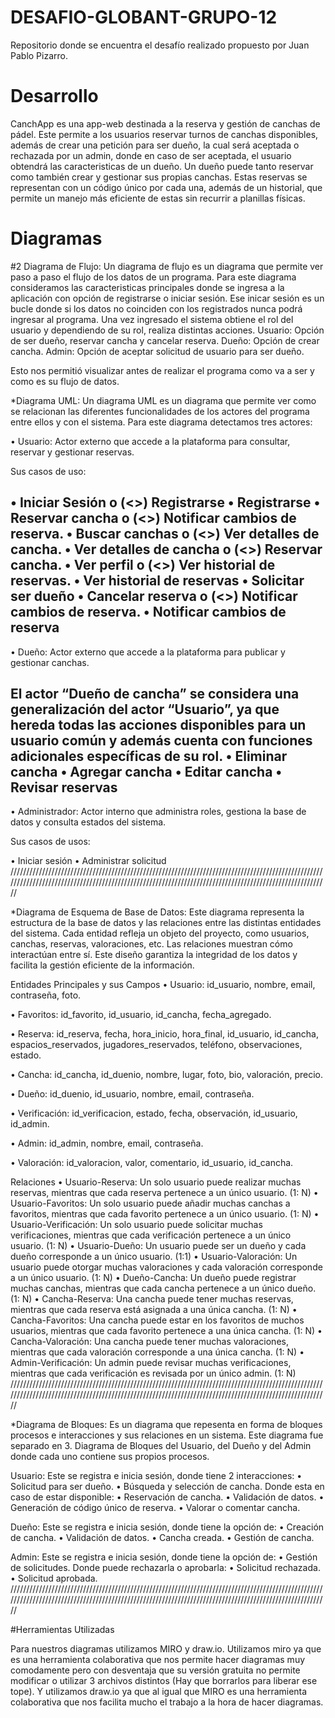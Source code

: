 # DESAFIO-GLOBANT-GRUPO-12
Repositorio donde se encuentra el desafío realizado propuesto por Juan Pablo Pizarro.

# Desarrollo

CanchApp es una app-web destinada a la reserva y gestión de canchas de pádel. Este permite a los usuarios reservar turnos de canchas disponibles, además de crear una petición para ser dueño, la cual será aceptada o rechazada por un admin, donde en caso de ser aceptada, el usuario obtendrá las caracteristicas de un dueño. Un dueño puede tanto reservar como también crear y gestionar sus propias canchas. Estas reservas se representan con un código único por cada una, además de un historial, que permite un manejo más eficiente de estas sin recurrir a planillas físicas.

# Diagramas

#2 Diagrama de Flujo:
Un diagrama de flujo es un diagrama que permite ver paso a paso el flujo de los datos de un programa.
Para este diagrama consideramos las caracteristicas principales donde se ingresa a la aplicación con opción de registrarse o iniciar sesión. Ese inicar sesión es un bucle donde si los datos no coinciden con los registrados nunca podrá ingresar al programa.
Una vez ingresado el sistema obtiene el rol del usuario y dependiendo de su rol, realiza distintas acciones.
Usuario: Opción de ser dueño, reservar cancha y cancelar reserva.
Dueño: Opción de crear cancha.
Admin: Opción de aceptar solicitud de usuario para ser dueño.

Esto nos permitió visualizar antes de realizar el programa como va a ser y como es su flujo de datos.


*Diagrama UML: Un diagrama UML es un diagrama que permite ver como se relacionan las diferentes funcionalidades de los actores del programa entre ellos y con el sistema.
Para este diagrama detectamos tres actores:

•	Usuario: Actor externo que accede a la plataforma para consultar, reservar y gestionar reservas.

Sus casos de uso:

•	Iniciar Sesión
o	(<<extend>>) Registrarse
•	Registrarse
•	Reservar cancha
o	(<<include>>) Notificar cambios de reserva.
•	Buscar canchas
o	(<<extend>>) Ver detalles de cancha.
•	Ver detalles de cancha
o	(<<extend>>) Reservar cancha.
•	Ver perfil
o	(<<extend>>) Ver historial de reservas.
•	Ver historial de reservas
•	Solicitar ser dueño
•	Cancelar reserva
o	(<<include>>) Notificar cambios de reserva.
•	Notificar cambios de reserva
--------------------------------------------------------------------------------------------------------------------------------------------------------------------
•	Dueño: Actor externo que accede a la plataforma para publicar y gestionar canchas.

El actor “Dueño de cancha” se considera una generalización del actor “Usuario”, ya que hereda todas las acciones disponibles para un usuario común y además cuenta con funciones adicionales específicas de su rol.
•	Eliminar cancha
•	Agregar cancha
•	Editar cancha
•	Revisar reservas
--------------------------------------------------------------------------------------------------------------------------------------------------------------------
•	Administrador: Actor interno que administra roles, gestiona la base de datos y consulta estados del sistema.

Sus casos de usos:

•	Iniciar sesión
•	Administrar solicitud
////////////////////////////////////////////////////////////////////////////////////////////////////////////////////////////////////////////////////////////////////////////////////////////////////////

*Diagrama de Esquema de Base de Datos: Este diagrama representa la estructura de la base de datos y las relaciones entre las distintas entidades del sistema. Cada entidad refleja un objeto del proyecto, como usuarios, canchas, reservas, valoraciones, etc. Las relaciones muestran cómo interactúan entre sí. Este diseño garantiza la integridad de los datos y facilita la gestión eficiente de la información.

Entidades Principales y sus Campos
•	Usuario: id_usuario, nombre, email, contraseña, foto.

•	Favoritos: id_favorito, id_usuario, id_cancha, fecha_agregado. 

•	Reserva: id_reserva, fecha, hora_inicio, hora_final, id_usuario, id_cancha, espacios_reservados, jugadores_reservados, teléfono, observaciones, estado. 

•	Cancha: id_cancha, id_duenio, nombre, lugar, foto, bio, valoración, precio. 

•	Dueño: id_duenio, id_usuario, nombre, email, contraseña. 

•	Verificación: id_verificacion, estado, fecha, observación, id_usuario, id_admin.

•	Admin: id_admin, nombre, email, contraseña.

• Valoración: id_valoracion, valor, comentario, id_usuario, id_cancha.

Relaciones 
•	Usuario-Reserva: Un solo usuario puede realizar muchas reservas, mientras que cada reserva pertenece a un único usuario. (1: N) 
•	Usuario-Favoritos: Un solo usuario puede añadir muchas canchas a favoritos, mientras que cada favorito pertenece a un único usuario. (1: N) 
•	Usuario-Verificación: Un solo usuario puede solicitar muchas verificaciones, mientras que cada verificación pertenece a un único usuario. (1: N) 
•	Usuario-Dueño: Un usuario puede ser un dueño y cada dueño corresponde a un único usuario. (1:1)
• Usuario-Valoración: Un usuario puede otorgar muchas valoraciones y cada valoración corresponde a un único usuario. (1: N)
•	Dueño-Cancha: Un dueño puede registrar muchas canchas, mientras que cada cancha pertenece a un único dueño. (1: N) 
•	Cancha-Reserva: Una cancha puede tener muchas reservas, mientras que cada reserva está asignada a una única cancha. (1: N) 
•	Cancha-Favoritos: Una cancha puede estar en los favoritos de muchos usuarios, mientras que cada favorito pertenece a una única cancha. (1: N)
• Cancha-Valoración: Una cancha puede tener muchas valoraciones, mientras que cada valoración corresponde a una única cancha. (1: N)
•	Admin-Verificación: Un admin puede revisar muchas verificaciones, mientras que cada verificación es revisada por un único admin. (1: N)
////////////////////////////////////////////////////////////////////////////////////////////////////////////////////////////////////////////////////////////////////////////////////////////////////////

*Diagrama de Bloques: Es un diagrama que repesenta en forma de bloques procesos e interacciones y sus relaciones en un sistema.
Este diagrama fue separado en 3. Diagrama de Bloques del Usuario, del Dueño y del Admin donde cada uno contiene sus propios procesos.

Usuario: Este se registra e inicia sesión, donde tiene 2 interacciones:
• Solicitud para ser dueño.
• Búsqueda y selección de cancha. Donde esta en caso de estar disponible:
  • Reservación de cancha.
  • Validación de datos.
  • Generación de código único de reserva.
  • Valorar o comentar cancha.

Dueño: Este se registra e inicia sesión, donde tiene la opción de:
• Creación de cancha.
• Validación de datos.
• Cancha creada.
• Gestión de cancha.

Admin: Este se registra e inicia sesión, donde tiene la opción de:
• Gestión de solicitudes. Donde puede rechazarla o aprobarla:
  • Solicitud rechazada.
  • Solicitud aprobada.
////////////////////////////////////////////////////////////////////////////////////////////////////////////////////////////////////////////////////////////////////////////////////////////////////////  




#Herramientas Utilizadas

Para nuestros diagramas utilizamos MIRO y draw.io.
Utilizamos miro ya que es una herramienta colaborativa que nos permite hacer diagramas muy comodamente pero con desventaja que su versión gratuita no permite modificar o utilizar 3 archivos distintos (Hay que borrarlos para liberar ese tope).
Y utilizamos draw.io ya que al igual que MIRO es una herramienta colaborativa que nos facilita mucho el trabajo a la hora de hacer diagramas.
